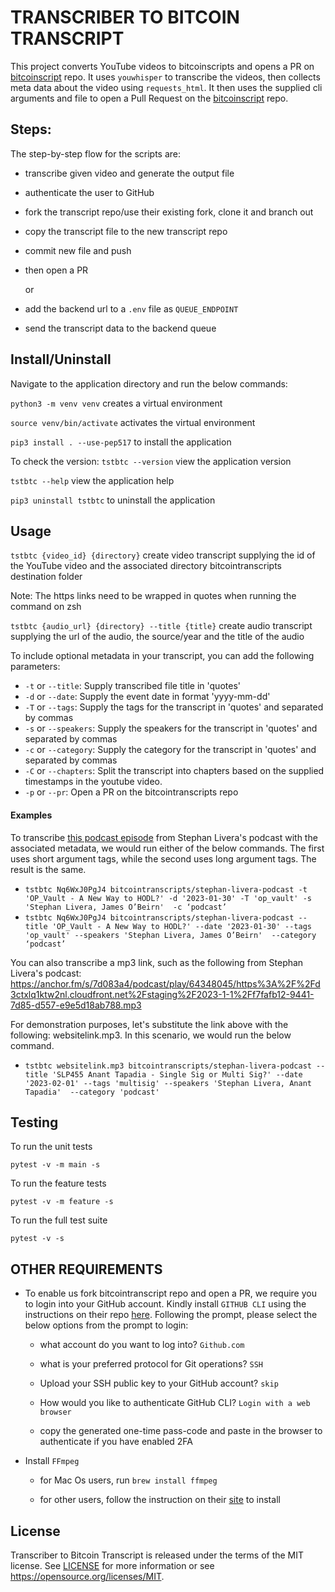 # TRANSCRIBER TO BITCOIN TRANSCRIPT

This project converts YouTube videos to bitcoinscripts and opens a PR on [bitcoinscript](https://github.com/bitcointranscripts/bitcointranscripts) repo. It uses `youwhisper` to transcribe the videos, then collects meta data about the video using `requests_html`. It then uses the supplied cli arguments and file to open a Pull Request on the [bitcoinscript](https://github.com/bitcointranscripts/bitcointranscripts) repo.

## Steps:

The step-by-step flow for the scripts are:

- transcribe given video and generate the output file

- authenticate the user to GitHub

- fork the transcript repo/use their existing fork, clone it and branch out

- copy the transcript file to the new transcript repo

- commit new file and push  

- then open a PR

  or

- add the backend url to a `.env` file as `QUEUE_ENDPOINT` 

- send the transcript data to the backend queue 

##  Install/Uninstall

Navigate to the application directory and run the below commands:

`python3 -m venv venv` creates a virtual environment

`source venv/bin/activate` activates the virtual environment

`pip3 install . --use-pep517` to install the application

To check the version:
`tstbtc --version` view the application version

`tstbtc --help` view the application help

`pip3 uninstall tstbtc` to uninstall the application

## Usage

`tstbtc {video_id} {directory}` create video transcript supplying the id of the YouTube video and the associated directory bitcointranscripts destination folder

Note: The https links need to be wrapped in quotes when running the command on zsh

`tstbtc {audio_url} {directory} --title {title}` create audio transcript supplying the url of the audio, the source/year and the title of the audio

To include optional metadata in your transcript, you can add the following parameters:
- `-t` or `--title`: Supply transcribed file title in 'quotes'
- `-d` or `--date`: Supply the event date in format 'yyyy-mm-dd'
- `-T` or `--tags`: Supply the tags for the transcript in 'quotes' and separated by commas
- `-s` or `--speakers`: Supply the speakers for the transcript in 'quotes' and separated by commas
- `-c` or `--category`: Supply the category for the transcript in 'quotes' and separated by commas
- `-C` or `--chapters`: Split the transcript into chapters based on the supplied timestamps in the youtube video.
- `-p` or `--pr`: Open a PR on the bitcointranscripts repo

#### Examples
To transcribe [this podcast episode](https://www.youtube.com/watch?v=Nq6WxJ0PgJ4) from Stephan Livera's podcast with the associated metadata, we would run either of the below commands. The first uses short argument tags, while the second uses long argument tags. The result is the same.
- `tstbtc Nq6WxJ0PgJ4 bitcointranscripts/stephan-livera-podcast -t 'OP_Vault - A New Way to HODL?' -d '2023-01-30' -T 'op_vault' -s 'Stephan Livera, James O’Beirn'  -c ‘podcast’`
- `tstbtc Nq6WxJ0PgJ4 bitcointranscripts/stephan-livera-podcast --title 'OP_Vault - A New Way to HODL?' --date '2023-01-30' --tags 'op_vault' --speakers 'Stephan Livera, James O’Beirn'  --category ‘podcast’`

You can also transcribe a mp3 link, such as the following from Stephan Livera's podcast: https://anchor.fm/s/7d083a4/podcast/play/64348045/https%3A%2F%2Fd3ctxlq1ktw2nl.cloudfront.net%2Fstaging%2F2023-1-1%2Ff7fafb12-9441-7d85-d557-e9e5d18ab788.mp3

For demonstration purposes, let's substitute the link above with the following: websitelink.mp3. In this scenario, we would run the below command.
- `tstbtc websitelink.mp3 bitcointranscripts/stephan-livera-podcast --title 'SLP455 Anant Tapadia - Single Sig or Multi Sig?' --date '2023-02-01' --tags 'multisig' --speakers 'Stephan Livera, Anant Tapadia'  --category 'podcast'`


## Testing

To run the unit tests 

`pytest -v -m main -s`

To run the feature tests

`pytest -v -m feature -s`

To run the full test suite

`pytest -v -s`

## OTHER REQUIREMENTS

-  To enable us fork bitcointranscript repo and open a PR, we require you to login into your GitHub account. Kindly install `GITHUB CLI` using the instructions on their repo [here](https://github.com/cli/cli#installation). Following the prompt, please select the below options from the prompt to login:

    -  what account do you want to log into? `Github.com`

    -  what is your preferred protocol for Git operations? `SSH`

    -  Upload your SSH public key to your GitHub account? `skip`

    -  How would you like to authenticate GitHub CLI? `Login with a web browser`

    - copy the generated one-time pass-code and paste in the browser to authenticate if you have enabled 2FA

- Install `FFmpeg`

     - for Mac Os users, run `brew install ffmpeg`

     - for other users, follow the instruction on their [site](https://ffmpeg.org/) to install

##  License
Transcriber to Bitcoin Transcript is released under the terms of the MIT license. See [LICENSE](LICENSE) for more information or see https://opensource.org/licenses/MIT.
